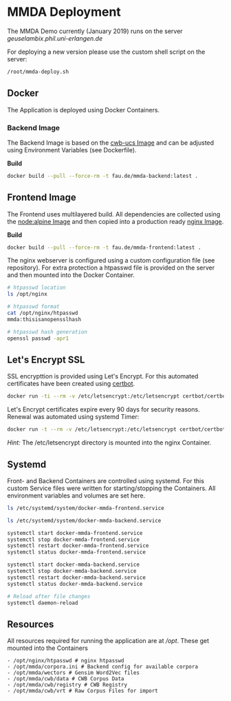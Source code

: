 # MMDA Deployment

The MMDA Demo currently (January 2019) runs on the server *geuselambix.phil.uni-erlangen.de*

For deploying a new version please use the custom shell script on the server:

```bash
/root/mmda-deploy.sh
```

## Docker

The Application is deployed using Docker Containers.

### Backend Image

The Backend Image is based on the [cwb-ucs Image](https://hub.docker.com/r/martialblog/docker-corpus-tool/) and can be adjusted using Environment Variables (see Dockerfile).

**Build**

```bash
docker build --pull --force-rm -t fau.de/mmda-backend:latest .
```

## Frontend Image

The Frontend uses multilayered build. All dependencies are collected using the [node:alpine Image](https://hub.docker.com/_/node/) and then copied into a production ready [nginx Image](https://hub.docker.com/_/nginx/).

**Build**

```bash
docker build --pull --force-rm -t fau.de/mmda-frontend:latest .
```

The nginx webserver is configured using a custom configuration file (see repository). For extra protection a htpasswd file is provided on the server and then mounted into the Docker Container.


```bash
# htpasswd location
ls /opt/nginx

# htpasswd format
cat /opt/nginx/htpasswd
mmda:thisisanopensslhash

# htpasswd hash generation
openssl passwd -apr1
```

## Let's Encrypt SSL

SSL encrypttion is provided using Let's Encrypt. For this automated certificates have been created using [certbot](https://hub.docker.com/r/certbot/certbot/).


```bash
docker run -ti --rm -v /etc/letsencrypt:/etc/letsencrypt certbot/certbot certonly --webroot -w /etc/letsencrypt -d geuselambix.phil.uni-erlangen.de
```

Let's Encrypt certificates expire every 90 days for security reasons. Renewal was automated using systemd Timer:

```bash
docker run -t --rm -v /etc/letsencrypt:/etc/letsencrypt certbot/certbot renew --webroot -w /etc/letsencrypt
```

*Hint:* The /etc/letsencrypt directory is mounted into the nginx Container.

## Systemd

Front- and Backend Containers are controlled using systemd. For this custom Service files were written for starting/stopping the Containers. All environment variables and volumes are set here.

```bash
ls /etc/systemd/system/docker-mmda-frontend.service

ls /etc/systemd/system/docker-mmda-backend.service
```

```bash
systemctl start docker-mmda-frontend.service
systemctl stop docker-mmda-frontend.service
systemctl restart docker-mmda-frontend.service
systemctl status docker-mmda-frontend.service

systemctl start docker-mmda-backend.service
systemctl stop docker-mmda-backend.service
systemctl restart docker-mmda-backend.service
systemctl status docker-mmda-backend.service

# Reload after file changes
systemctl daemon-reload
```

## Resources

All resources required for running the application are at */opt*. These get mounted into the Containers

    - /opt/nginx/htpasswd # nginx htpasswd
    - /opt/mmda/corpora.ini # Backend config for available corpora
    - /opt/mmda/wectors # Gensim Word2Vec files
    - /opt/mmda/cwb/data # CWB Corpus Data
    - /opt/mmda/cwb/registry # CWB Registry
    - /opt/mmda/cwb/vrt # Raw Corpus Files for import

